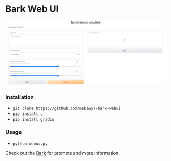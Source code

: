 # Bark Web UI

![This is the web UI for the Bark Text-to-Speech.](./image_webui.png)

### Installation

- `git clone https://github.com/makawy7/bark-webui`
- `pip install .`
- `pip install gradio`

### Usage

- `python webui.py`

Check out the [Bark](https://github.com/suno-ai/bark) for prompts and more information.
